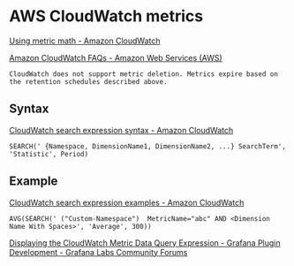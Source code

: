 # AWS CloudWatch metrics

[Using metric math - Amazon CloudWatch](https://docs.aws.amazon.com/AmazonCloudWatch/latest/monitoring/using-metric-math.html)

[Amazon CloudWatch FAQs - Amazon Web Services (AWS)](https://aws.amazon.com/cloudwatch/faqs/)

    CloudWatch does not support metric deletion. Metrics expire based on the retention schedules described above.


## Syntax
[CloudWatch search expression syntax - Amazon CloudWatch](https://docs.aws.amazon.com/AmazonCloudWatch/latest/monitoring/search-expression-syntax.html)

```
SEARCH(' {Namespace, DimensionName1, DimensionName2, ...} SearchTerm', 'Statistic', Period)
```

## Example

[CloudWatch search expression examples - Amazon CloudWatch](https://docs.aws.amazon.com/AmazonCloudWatch/latest/monitoring/search-expression-examples.html)

```
AVG(SEARCH(' ("Custom-Namespace")  MetricName="abc" AND <Dimension Name With Spaces>', 'Average', 300))
```


[Displaying the CloudWatch Metric Data Query Expression - Grafana Plugin Development - Grafana Labs Community Forums](https://community.grafana.com/t/displaying-the-cloudwatch-metric-data-query-expression/31879)